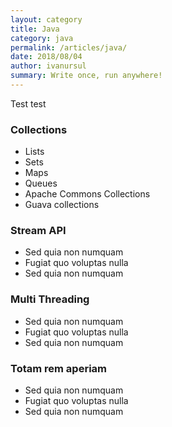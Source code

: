 ```yaml
---
layout: category
title: Java
category: java
permalink: /articles/java/
date: 2018/08/04
author: ivanursul
summary: Write once, run anywhere!
---
```


Test test

### Collections

* Lists
* Sets
* Maps
* Queues
* Apache Commons Collections
* Guava collections

### Stream API

* Sed quia non numquam
* Fugiat quo voluptas nulla
* Sed quia non numquam

### Multi Threading

* Sed quia non numquam
* Fugiat quo voluptas nulla
* Sed quia non numquam

### Totam rem aperiam

* Sed quia non numquam
* Fugiat quo voluptas nulla
* Sed quia non numquam